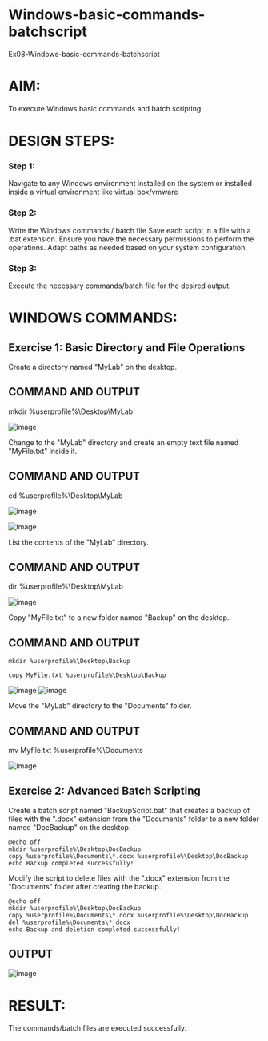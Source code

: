 # Windows-basic-commands-batchscript
Ex08-Windows-basic-commands-batchscript

# AIM:
To execute Windows basic commands and batch scripting

# DESIGN STEPS:

### Step 1:

Navigate to any Windows environment installed on the system or installed inside a virtual environment like virtual box/vmware 

### Step 2:

Write the Windows commands / batch file
Save each script in a file with a .bat extension.
Ensure you have the necessary permissions to perform the operations.
Adapt paths as needed based on your system configuration.
### Step 3:

Execute the necessary commands/batch file for the desired output. 

# WINDOWS COMMANDS:
## Exercise 1: Basic Directory and File Operations
Create a directory named "MyLab" on the desktop.


## COMMAND AND OUTPUT
mkdir %userprofile%\Desktop\MyLab

![image](https://github.com/KolluruPujitha/Windows-basic-commands-batchscript/assets/150231340/bcf05284-b71e-40fd-aaf4-8185eea27d23)

Change to the "MyLab" directory and create an empty text file named "MyFile.txt" inside it.


## COMMAND AND OUTPUT
cd %userprofile%\Desktop\MyLab

![image](https://github.com/KolluruPujitha/Windows-basic-commands-batchscript/assets/150231340/3667b371-6dbc-4b32-b368-cdcc64fd16cd)

![image](https://github.com/KolluruPujitha/Windows-basic-commands-batchscript/assets/150231340/ae32de33-c518-4ab7-b5fc-fd59b8acf835)

List the contents of the "MyLab" directory.


## COMMAND AND OUTPUT
dir %userprofile%\Desktop\MyLab

![image](https://github.com/KolluruPujitha/Windows-basic-commands-batchscript/assets/150231340/89fcc231-ca79-4c09-b3fd-17568bcfdcdb)

Copy "MyFile.txt" to a new folder named "Backup" on the desktop.

## COMMAND AND OUTPUT
```
mkdir %userprofile%\Desktop\Backup

copy MyFile.txt %userprofile%\Desktop\Backup
```


![image](https://github.com/KolluruPujitha/Windows-basic-commands-batchscript/assets/150231340/9401e952-45ca-415f-8d80-534a89824e40)
![image](https://github.com/KolluruPujitha/Windows-basic-commands-batchscript/assets/150231340/d9a41130-31da-4bcb-bcc8-8c522f6c7369)

Move the "MyLab" directory to the "Documents" folder.
## COMMAND AND OUTPUT
mv Myfile.txt %userprofile%\Documents

![image](https://github.com/KolluruPujitha/Windows-basic-commands-batchscript/assets/150231340/566f139f-cc26-4ce1-81f0-725b31b4434d)


## Exercise 2: Advanced Batch Scripting
Create a batch script named "BackupScript.bat" that creates a backup of files with the ".docx" extension from the "Documents" folder to a new folder named "DocBackup" on the desktop.
```
@echo off
mkdir %userprofile%\Desktop\DocBackup
copy %userprofile%\Documents\*.docx %userprofile%\Desktop\DocBackup
echo Backup completed successfully!
```
Modify the script to delete files with the ".docx" extension from the "Documents" folder after creating the backup.
```
@echo off
mkdir %userprofile%\Desktop\DocBackup
copy %userprofile%\Documents\*.docx %userprofile%\Desktop\DocBackup
del %userprofile%\Documents\*.docx
echo Backup and deletion completed successfully!
```

## OUTPUT

![image](https://github.com/KolluruPujitha/Windows-basic-commands-batchscript/assets/150231340/1ee7d9b1-f0ad-4176-86ea-bf5193debbeb)


# RESULT:
The commands/batch files are executed successfully.

